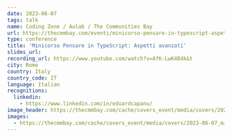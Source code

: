 ```yaml
---
date: 2023-06-07
tags: talk
name: Coding Zone / Aulab / The Communities Bay
url: https://thecmmbay.com/eventi/minicorso-pensare-in-typescript-aspetti-avanzati-kzn745wj8x1
type: conference
title: 'Minicorso Pensare in TypeScript: Aspetti avanzati'
slides_url:
recording_url: https://www.youtube.com/watch?v=AfK-LwK4B4k&t
city: Rome
country: Italy
country_code: IT
language: Italian
recognitions:
  linkedin:
    - https://www.linkedin.com/in/eduardcapanu/
image_header: https://thecmmbay.com/cache/covers_event/media/covers/2023-06-07_minicorso-pensare-in-typescript-aspetti-avanzati_kzn745wj8x1_ec028b99.jpg.webp
images:
  - https://thecmmbay.com/cache/covers_event/media/covers/2023-06-07_minicorso-pensare-in-typescript-aspetti-avanzati_kzn745wj8x1_ec028b99.jpg.webp
---
```

